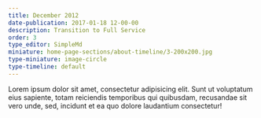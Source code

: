 ```yaml
---
title: December 2012
date-publication: 2017-01-18 12-00-00
description: Transition to Full Service
order: 3
type_editor: SimpleMd
miniature: home-page-sections/about-timeline/3-200x200.jpg
type-miniature: image-circle
type-timeline: default
---
```

 

Lorem ipsum dolor sit amet, consectetur adipisicing elit. Sunt ut voluptatum eius sapiente, totam reiciendis temporibus qui quibusdam, recusandae sit vero unde, sed, incidunt et ea quo dolore laudantium consectetur!